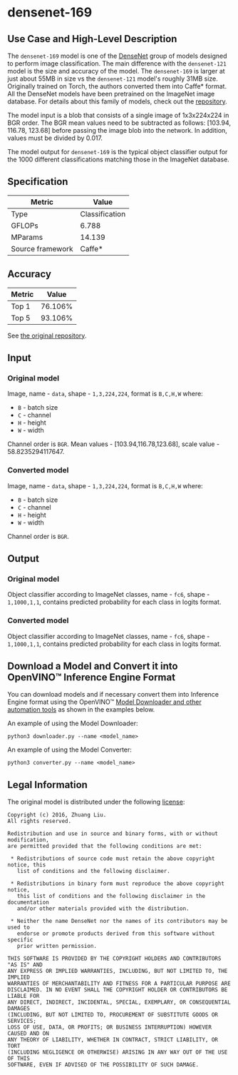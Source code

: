 # densenet-169

## Use Case and High-Level Description

The `densenet-169` model is one of the [DenseNet](https://arxiv.org/abs/1608.06993)
group of models designed to perform image classification. The main difference with
the `densenet-121` model is the size and accuracy of the model. The `densenet-169`
is larger at just about 55MB in size vs the `densenet-121` model's roughly 31MB size.
Originally trained on Torch, the authors converted them into Caffe* format. All
the DenseNet models have been pretrained on the ImageNet image database. For details
about this family of models, check out the [repository](https://github.com/shicai/DenseNet-Caffe).

The model input is a blob that consists of a single image of 1x3x224x224 in BGR
order. The BGR mean values need to be subtracted as follows: [103.94, 116.78, 123.68]
before passing the image blob into the network. In addition, values must be divided
by 0.017.

The model output for `densenet-169` is the typical object classifier output for
the 1000 different classifications matching those in the ImageNet database.

## Specification

| Metric            | Value         |
|-------------------|---------------|
| Type              | Classification|
| GFLOPs            | 6.788         |
| MParams           | 14.139        |
| Source framework  | Caffe\*       |

## Accuracy

| Metric | Value |
| ------ | ----- |
| Top 1  | 76.106% |
| Top 5  | 93.106% |

See [the original repository](https://github.com/shicai/DenseNet-Caffe).

## Input

### Original model

Image, name - `data`,  shape - `1,3,224,224`, format is `B,C,H,W` where:

- `B` - batch size
- `C` - channel
- `H` - height
- `W` - width

Channel order is `BGR`.
Mean values - [103.94,116.78,123.68], scale value - 58.8235294117647.

### Converted model

Image, name - `data`,  shape - `1,3,224,224`, format is `B,C,H,W` where:

- `B` - batch size
- `C` - channel
- `H` - height
- `W` - width

Channel order is `BGR`.

## Output

### Original model

Object classifier according to ImageNet classes, name - `fc6`,  shape - `1,1000,1,1`, contains predicted
probability for each class in logits format.

### Converted model

Object classifier according to ImageNet classes, name - `fc6`,  shape - `1,1000,1,1`, contains predicted
probability for each class in logits format.

## Download a Model and Convert it into OpenVINO™ Inference Engine Format

You can download models and if necessary convert them into Inference Engine format using the OpenVINO™ [Model Downloader and other automation tools](../../../tools/downloader/README.md) as shown in the examples below.

An example of using the Model Downloader:
```
python3 downloader.py --name <model_name>
```

An example of using the Model Converter:
```
python3 converter.py --name <model_name>
```

## Legal Information

The original model is distributed under the following
[license](https://raw.githubusercontent.com/liuzhuang13/DenseNet/master/LICENSE):

```
Copyright (c) 2016, Zhuang Liu.
All rights reserved.

Redistribution and use in source and binary forms, with or without modification,
are permitted provided that the following conditions are met:

 * Redistributions of source code must retain the above copyright notice, this
   list of conditions and the following disclaimer.

 * Redistributions in binary form must reproduce the above copyright notice,
   this list of conditions and the following disclaimer in the documentation
   and/or other materials provided with the distribution.

 * Neither the name DenseNet nor the names of its contributors may be used to
   endorse or promote products derived from this software without specific
   prior written permission.

THIS SOFTWARE IS PROVIDED BY THE COPYRIGHT HOLDERS AND CONTRIBUTORS "AS IS" AND
ANY EXPRESS OR IMPLIED WARRANTIES, INCLUDING, BUT NOT LIMITED TO, THE IMPLIED
WARRANTIES OF MERCHANTABILITY AND FITNESS FOR A PARTICULAR PURPOSE ARE
DISCLAIMED. IN NO EVENT SHALL THE COPYRIGHT HOLDER OR CONTRIBUTORS BE LIABLE FOR
ANY DIRECT, INDIRECT, INCIDENTAL, SPECIAL, EXEMPLARY, OR CONSEQUENTIAL DAMAGES
(INCLUDING, BUT NOT LIMITED TO, PROCUREMENT OF SUBSTITUTE GOODS OR SERVICES;
LOSS OF USE, DATA, OR PROFITS; OR BUSINESS INTERRUPTION) HOWEVER CAUSED AND ON
ANY THEORY OF LIABILITY, WHETHER IN CONTRACT, STRICT LIABILITY, OR TORT
(INCLUDING NEGLIGENCE OR OTHERWISE) ARISING IN ANY WAY OUT OF THE USE OF THIS
SOFTWARE, EVEN IF ADVISED OF THE POSSIBILITY OF SUCH DAMAGE.
```
